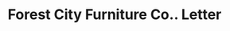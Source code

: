 ---
doi: 10.7916/D8863TD1
date_other: '1910'
date_other_textual: '1910'
form: correspondence
genre:
- Letters (correspondence)
name:
- Forest City Furniture Co.
object_in_context_url: https://biggert.cul.columbia.edu/items/view/ave_biggert_00274
subject_hierarchical_geographic:
- Rockford, Illinois, United States
subject_name:
- Forest City Furniture Co.
title: Forest City Furniture Co.. Letter
sort_title: Forest City Furniture Co.. Letter
call_number: ave_biggert_00274
coordinates:
- 42.25944444444445,-89.06444444444445
pid: ave_biggert_00274
identifiers: ave_biggert_00274
thumbnail: https://derivativo-2.library.columbia.edu/iiif/2/ldpd:344213/full/!256,256/0/native.jpg
permalink: /biggert/ave_biggert_00274/
layout: iiif-image-page
---